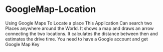 # GoogleMap-Location
Using Google Maps To Locate a place
This Application Can search two Places anywhere around the World. It shows a map and draws an arrow connecting the two locations. It calculates the distance between then and estimates the drive time.
You need to have a Google account and get Google Map Key
